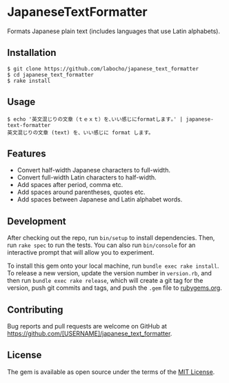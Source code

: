 # JapaneseTextFormatter

Formats Japanese plain text (includes languages that use Latin alphabets).

## Installation


    $ git clone https://github.com/labocho/japanese_text_formatter
    $ cd japanese_text_formatter
    $ rake install

## Usage

    $ echo '英文混じりの文章（ｔｅｘｔ）を､いい感じにformatします｡' | japanese-text-formatter
    英文混じりの文章 (text) を、いい感じに format します。

## Features

- Convert half-width Japanese characters to full-width.
- Convert full-width Latin characters to half-width.
- Add spaces after period, comma etc.
- Add spaces around parentheses, quotes etc.
- Add spaces between Japanese and Latin alphabet words.

## Development

After checking out the repo, run `bin/setup` to install dependencies. Then, run `rake spec` to run the tests. You can also run `bin/console` for an interactive prompt that will allow you to experiment.

To install this gem onto your local machine, run `bundle exec rake install`. To release a new version, update the version number in `version.rb`, and then run `bundle exec rake release`, which will create a git tag for the version, push git commits and tags, and push the `.gem` file to [rubygems.org](https://rubygems.org).

## Contributing

Bug reports and pull requests are welcome on GitHub at https://github.com/[USERNAME]/japanese_text_formatter.


## License

The gem is available as open source under the terms of the [MIT License](http://opensource.org/licenses/MIT).

